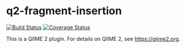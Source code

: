 # q2-fragment-insertion

[![Build Status](https://travis-ci.org/qiime2/q2-fragment-insertion.svg?branch=master)](https://travis-ci.org/qiime2/q2-fragment-insertion)
[![Coverage Status](https://coveralls.io/repos/github/qiime2/q2-fragment-insertion/badge.svg?branch=master)](https://coveralls.io/github/qiime2/q2-fragment-insertion?branch=master)


This is a QIIME 2 plugin. For details on QIIME 2, see https://qiime2.org.
